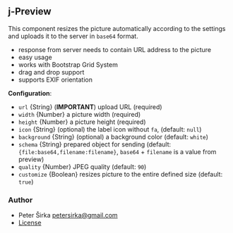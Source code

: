 ﻿## j-Preview

This component resizes the picture automatically according to the settings and uploads it to the server in `base64` format.

- response from server needs to contain URL address to the picture
- easy usage
- works with Bootstrap Grid System
- drag and drop support
- supports EXIF orientation

__Configuration__:

- `url` {String} (__IMPORTANT__) upload URL (required)
- `width` {Number} a picture width (required)
- `height` {Number} a picture height (required)
- `icon` {String} (optional) the label icon without `fa`, (default: `null`)
- `background` {String} (optional) a background color (default: `white`)
- `schema` {String} prepared object for sending (default: `{file:base64,filename:filename}`, `base64` + `filename` is a value from preview)
- `quality` {Number} JPEG quality (default: `90`)
- `customize` {Boolean} resizes picture to the entire defined size (default: `true`)

### Author

- Peter Širka <petersirka@gmail.com>
- [License](https://www.totaljs.com/license/)
